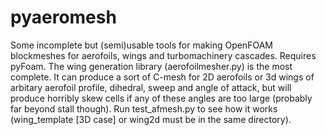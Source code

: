 # pyaeromesh
Some incomplete but (semi)usable tools for making OpenFOAM blockmeshes for aerofoils, wings and turbomachinery cascades.
Requires pyFoam.
The wing generation library (aerofoilmesher.py) is the most complete.
It can produce a sort of C-mesh for 2D aerofoils or 3d wings of arbitary aerofoil profile, dihedral, sweep and angle of attack,
but will produce horribly skew cells if any of these angles are too large (probably far beyond stall though).
Run test_afmesh.py to see how it works (wing_template [3D case] or wing2d must be in the same directory). 

